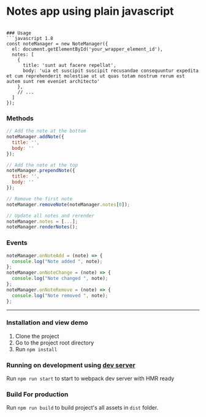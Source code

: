 # Notes app using plain javascript

```

### Usage
```javascript 1.8
const noteManager = new NoteManager({
  el: document.getElementById('your_wrapper_element_id'),
  notes: [
    {
      title: 'sunt aut facere repellat',
      body: 'uia et suscipit suscipit recusandae consequuntur expedita et cum reprehenderit molestiae ut ut quas totam nostrum rerum est autem sunt rem eveniet architecto'
    },
    // ...
  ]
});
```

### Methods

```javascript 1.8
// Add the note at the bottom
noteManager.addNote({
  title: '',
  body: ''
});

// Add the note at the top
noteManager.prependNote({
  title: '',
  body: ''
});

// Remove the first note
noteManager.removeNote(noteManager.notes[0]);

// Update all notes and rerender
noteManager.notes = [...];
noteManager.renderNotes();
```

### Events

```javascript 1.8
noteManager.onNoteAdd = (note) => {
  console.log("Note added ", note);
};
noteManager.onNoteChange = (note) => {
  console.log("Note changed ", note);
};
noteManager.onNoteRemove = (note) => {
  console.log("Note removed ", note);
};
```

-------------------------------------------------


### Installation and view demo
1. Clone the project
2. Go to the project root directory
3. Run `npm install`

### Running on development using [dev server](https://github.com/webpack/webpack-dev-server)

Run `npm run start` to start to webpack dev server with HMR ready

### Build For production 

Run `npm run build` to build project's all assets in `dist` folder.
